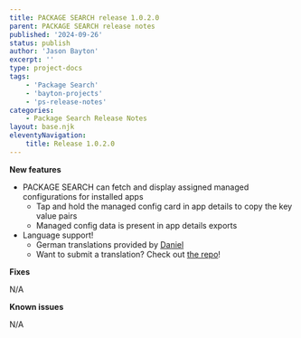 ```yaml
---
title: PACKAGE SEARCH release 1.0.2.0
parent: PACKAGE SEARCH release notes
published: '2024-09-26'
status: publish
author: 'Jason Bayton'
excerpt: ''
type: project-docs
tags: 
    - 'Package Search'
    - 'bayton-projects'
    - 'ps-release-notes'
categories: 
    - Package Search Release Notes
layout: base.njk
eleventyNavigation: 
    title: Release 1.0.2.0
---
```


**New features**

- PACKAGE SEARCH can fetch and display assigned managed configurations for installed apps
  - Tap and hold the managed config card in app details to copy the key value pairs
  - Managed config data is present in app details exports 
- Language support!
  - German translations provided by [Daniel](https://www.linkedin.com/in/weberda)
  - Want to submit a translation? Check out [the repo](https://github.com/baytonorg/package_search_tracker)!

**Fixes**

N/A

**Known issues**

N/A